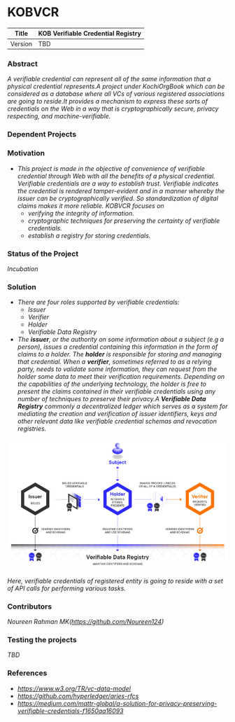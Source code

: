 # KOBVCR
Title    |   KOB Verifiable Credential Registry
---------|-------------------------------------
Version  |   TBD

### Abstract
*A verifiable credential can represent all of the same information that a physical credential represents.A project under KochiOrgBook which can be considered as a database where all VCs of various registered associations are going to reside.It provides a mechanism to express these sorts of credentials on the Web in a way that is cryptographically secure, privacy respecting, and machine-verifiable.*

### Dependent Projects


### Motivation
- *This project is made in the objective of convenience of verifiable credential through Web with all the benefits of a physical credential. Verifiable credentials are a way to establish trust. Verifiable indicates the credential is rendered tamper-evident and in a manner whereby the issuer can be cryptographically verified. So standardization of digital claims makes it more reliable. KOBVCR focuses on*
    - *verifying the integrity of information.*
    - *cryptographic techniques for preserving the certainty of verifiable credentials.*
    - *establish a registry for storing credentials.*

### Status of the Project
*Incubation*

### Solution
 - *There are four roles supported by verifiable credentials:* 
    - *Issuer*
    - *Verifier*
    - *Holder*
    - *Verifiable Data Registry*
- *The **issuer**, or the authority on some information about a subject (e.g a person), issues a credential containing this information in the form of claims to a holder. The **holder** is responsible for storing and managing that credential. When a **verifier**, sometimes referred to as a relying party, needs to validate some information, they can request from the holder some data to meet their verification requirements. Depending on the capabilities of the underlying technology, the holder is free to present the claims contained in their verifiable credentials using any number of techniques to preserve their privacy.A **Verifiable Data Registry** commonly a decentralized ledger which serves as a system for mediating the creation and verification of issuer identifiers, keys and other relevant data like verifiable credential schemas and revocation registries.*


![image of vcr](https://github.com/Noureen124/KOBVCR/blob/master/vcr%20pic.png)


*Here, verifiable credentials of registered entity is going to reside with a set of API calls for performing various tasks.*

### Contributors
*Noureen Rahman MK(https://github.com/Noureen124)*

### Testing the projects
*TBD*

### References
- *https://www.w3.org/TR/vc-data-model*
- *https://github.com/hyperledger/aries-rfcs*
- *https://medium.com/mattr-global/a-solution-for-privacy-preserving-verifiable-credentials-f1650aa16093*
